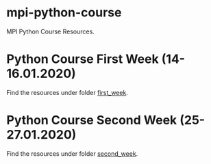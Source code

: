 # mpi-python-course
MPI Python Course Resources.

# Python Course First Week (14-16.01.2020)
Find the resources under folder [first_week](https://github.com/dschurholz/mpi-python-course/first_week/).

# Python Course Second Week (25-27.01.2020)
Find the resources under folder [second_week](https://github.com/dschurholz/mpi-python-course/second_week/).
